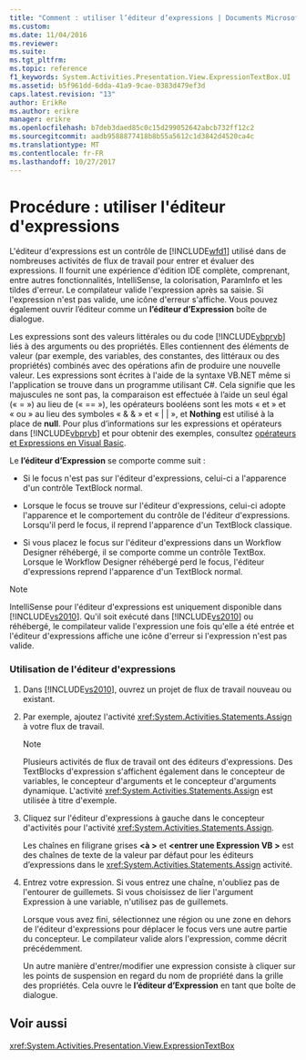 ```yaml
---
title: "Comment : utiliser l’éditeur d’expressions | Documents Microsoft"
ms.custom: 
ms.date: 11/04/2016
ms.reviewer: 
ms.suite: 
ms.tgt_pltfrm: 
ms.topic: reference
f1_keywords: System.Activities.Presentation.View.ExpressionTextBox.UI
ms.assetid: b5f961dd-6dda-41a9-9cae-0383d479ef3d
caps.latest.revision: "13"
author: ErikRe
ms.author: erikre
manager: erikre
ms.openlocfilehash: b7deb3daed85c0c15d299052642abcb732ff12c2
ms.sourcegitcommit: aadb9588877418b8b55a5612c1d3842d4520ca4c
ms.translationtype: MT
ms.contentlocale: fr-FR
ms.lasthandoff: 10/27/2017
---
```

# <a name="how-to-use-the-expression-editor"></a>Procédure : utiliser l'éditeur d'expressions
L'éditeur d'expressions est un contrôle de [!INCLUDE[wfd1](../workflow-designer/includes/wfd1_md.md)] utilisé dans de nombreuses activités de flux de travail pour entrer et évaluer des expressions. Il fournit une expérience d'édition IDE complète, comprenant, entre autres fonctionnalités, IntelliSense, la colorisation, ParamInfo et les tildes d'erreur. Le compilateur valide l'expression après sa saisie. Si l'expression n'est pas valide, une icône d'erreur s'affiche. Vous pouvez également ouvrir l’éditeur comme un **l’éditeur d’Expression** boîte de dialogue.  
  
 Les expressions sont des valeurs littérales ou du code [!INCLUDE[vbprvb](../code-quality/includes/vbprvb_md.md)] liés à des arguments ou des propriétés. Elles contiennent des éléments de valeur (par exemple, des variables, des constantes, des littéraux ou des propriétés) combinés avec des opérations afin de produire une nouvelle valeur. Les expressions sont écrites à l'aide de la syntaxe VB.NET même si l'application se trouve dans un programme utilisant C#. Cela signifie que les majuscules ne sont pas, la comparaison est effectuée à l’aide un seul égal (« = ») au lieu de (« == »), les opérateurs booléens sont les mots « et » et « ou » au lieu des symboles « & & » et « &#124; &#124; », et **Nothing**  est utilisé à la place de **null**. Pour plus d’informations sur les expressions et opérateurs dans [!INCLUDE[vbprvb](../code-quality/includes/vbprvb_md.md)] et pour obtenir des exemples, consultez [opérateurs et Expressions en Visual Basic](http://go.microsoft.com/fwlink/?LinkId=186818).  
  
 Le **l’éditeur d’Expression** se comporte comme suit :  
  
-   Si le focus n'est pas sur l'éditeur d'expressions, celui-ci a l'apparence d'un contrôle TextBlock normal.  
  
-   Lorsque le focus se trouve sur l'éditeur d'expressions, celui-ci adopte l'apparence et le comportement du contrôle de l'éditeur d'expressions. Lorsqu'il perd le focus, il reprend l'apparence d'un TextBlock classique.  
  
-   Si vous placez le focus sur l'éditeur d'expressions dans un Workflow Designer réhébergé, il se comporte comme un contrôle TextBox. Lorsque le Workflow Designer réhébergé perd le focus, l'éditeur d'expressions reprend l'apparence d'un TextBlock normal.  
  
> [!NOTE]
>  IntelliSense pour l'éditeur d'expressions est uniquement disponible dans [!INCLUDE[vs2010](../misc/includes/vs2010_md.md)]. Qu'il soit exécuté dans [!INCLUDE[vs2010](../misc/includes/vs2010_md.md)] ou réhébergé, le compilateur valide l'expression une fois qu'elle a été entrée et l'éditeur d'expressions affiche une icône d'erreur si l'expression n'est pas valide.  
  
### <a name="using-the-expression-editor"></a>Utilisation de l'éditeur d'expressions  
  
1.  Dans [!INCLUDE[vs2010](../misc/includes/vs2010_md.md)], ouvrez un projet de flux de travail nouveau ou existant.  
  
2.  Par exemple, ajoutez l'activité <xref:System.Activities.Statements.Assign> à votre flux de travail.  
  
    > [!NOTE]
    >  Plusieurs activités de flux de travail ont des éditeurs d'expressions. Des TextBlocks d'expression s'affichent également dans le concepteur de variables, le concepteur d'arguments et le concepteur d'arguments dynamique. L'activité <xref:System.Activities.Statements.Assign> est utilisée à titre d'exemple.  
  
3.  Cliquez sur l'éditeur d'expressions à gauche dans le concepteur d'activités pour l'activité <xref:System.Activities.Statements.Assign>.  
  
     Les chaînes en filigrane grises  **\<à >** et  **\<entrer une Expression VB >** est des chaînes de texte de la valeur par défaut pour les éditeurs d’expressions dans le <xref:System.Activities.Statements.Assign> activité.  
  
4.  Entrez votre expression. Si vous entrez une chaîne, n'oubliez pas de l'entourer de guillemets. Si vous choisissez de lier l'argument Expression à une variable, n'utilisez pas de guillemets.  
  
     Lorsque vous avez fini, sélectionnez une région ou une zone en dehors de l'éditeur d'expressions pour déplacer le focus vers une autre partie du concepteur. Le compilateur valide alors l'expression, comme décrit précédemment.  
  
     Un autre manière d'entrer/modifier une expression consiste à cliquer sur les points de suspension en regard du nom de propriété dans la grille des propriétés. Cela ouvre le **l’éditeur d’Expression** en tant que boîte de dialogue.  
  
## <a name="see-also"></a>Voir aussi  
 <xref:System.Activities.Presentation.View.ExpressionTextBox>
